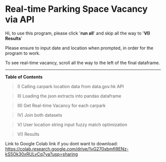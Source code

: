 # Real-time Parking Space Vacancy via API

Hi, to use this program, please click '**run all**' and skip all the way to '**VI) Results**'

Please ensure to input date and location when prompted, in order for the program to work.

To see real-time vacancy, scroll all the way to the left of the final dataframe.

---
**Table of Contents**
> I) Calling carpark location data from data.gov.hk API

> II) Loading the json extracts into pandas dataframe

> III) Get Real-time Vacancy for each carpark

> IV) Join both datasets

> V) User location string input fuzzy match optimization

> VI) Results

Link to Google Colab link if you dont want to download:
https://colab.research.google.com/drive/1vG270xbmfi9ENz-kS5Ok30xRULvCq7ya?usp=sharing
